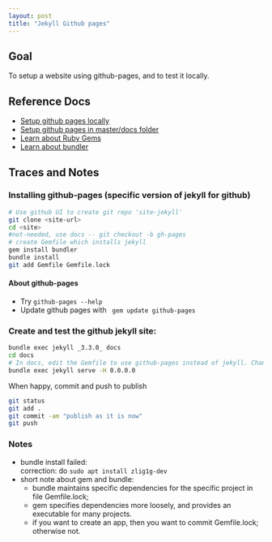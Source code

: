 ```yaml
---
layout: post
title: "Jekyll Github pages"
---
```


## Goal
To setup a website using github-pages, and to test it locally.

## Reference Docs
- [Setup github pages locally](https://help.github.com/articles/setting-up-your-github-pages-site-locally-with-jekyll/)
- [Setup github pages in master/docs folder](https://blog.github.com/2016-08-17-simpler-github-pages-publishing/)
- [Learn about Ruby Gems](https://guides.rubygems.org/)
- [Learn about bundler](https://bundler.io/)


## Traces and Notes

### Installing github-pages (specific version of jekyll for github)

```sh
# Use github UI to create git repo 'site-jekyll'
git clone <site-url>
cd <site>
#not-needed, use docs -- git checkout -b gh-pages
# create Gemfile which installs jekyll
gem install bundler
bundle install
git add Gemfile Gemfile.lock
```

#### About github-pages
 - Try ```github-pages --help```
 - Update github pages with ``` gem update github-pages```

### Create and test the github jekyll site:
```sh
bundle exec jekyll _3.3.0_ docs
cd docs
# In docs, edit the Gemfile to use github-pages instead of jekyll. Change title and description if you like. 
bundle exec jekyll serve -H 0.0.0.0
```

When happy, commit and push to publish 

```sh
git status
git add .
git commit -am "publish as it is now"
git push
```




### **Notes**
- bundle install failed:  
  correction: do ```sudo apt install zlig1g-dev```
- short note about gem and bundle:
  - bundle maintains specific dependencies for the specific project in file Gemfile.lock;
  - gem specifies dependencies more loosely, and provides an executable for many projects.
  - if you want to create an app, then you want to commit Gemfile.lock; otherwise not.

